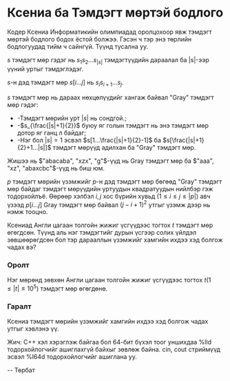 Ксениа ба Тэмдэгт мөртэй бодлого
================================

Кодер Ксениа Информатикийн олимпиадад оролцохоор явж тэмдэгт мөртэй бодлого бодох ёстой болжээ. Гэсэн ч тэр энэ төрлийн бодлогуудад тийм ч сайнгүй. Түүнд тусална уу.

$s$ тэмдэгт мөр гэдэг  нь $s_1s_2... s_{|s|}$ тэмдэгтүүдийн дараалал ба  |s|-ээр үүний уртыг тэмдэглэдэг.

$s$-н дэд тэмдэгт мөр $s[i... j]$  нь  $s_is_{i+1}... s_j$.

$s$ тэмдэгт мөр нь дараах нөхцөлүүдийг хангаж байвал "Gray" тэмдэгт мөр гэдэг:

- -Тэмдэгт мөрийн урт $|s|$ нь сондгой.;
- -$s_{\frac{|s|+1}{2}}$ буюу яг голын тэмдэгт нь энэ тэмдэгт мөр дотор яг ганц л байдаг;
- -Нэг бол $|s|=1$ эсвэл $s[1...\frac{|s|+1}{2}-1]$ ба $s[\frac{|s|+1}{2}+1...|s|]$ тэмдэгт мөрүүд адилхан ба "Gray" тэмдэгт мөр.

Жишээ нь $"abacaba", "xzx", "g"$-үүд нь  Gray тэмдэгт мөр ба $"aaa", "xz", "abaxcbc"$-үүд нь биш юм.

$p$ тэмдэгт мөрийн үзэмжийг $p$-н дэд тэмдэгт мөр бөгөөд "Gray" тэмдэгт мөр байдаг тэмдэгт мөрүүдийн уртуудын квадратуудын нийлбэр гэж тодорхойлъё. Өөрөөр хэлбэл $i,j$ хос бүрийн хувьд  $(1\le i\le j\le |p|)$ авч үзээд $p[i... j]$  Gray тэмдэгт мөр байвал $(j - i + 1)^2$ утгыг үзэмж дээр нь нэмж тооцно.

Ксениад Англи цагаан толгойн жижиг үсгүүдээс тогтох $t$ тэмдэгт мөр өгөгдсөн. Түүнд аль нэг тэмдэгтийг дурын үсгээр солих үйлдэл зөвшөөрөгдсөн бол тэр дарааллын үзэмжийг хамгийн ихдээ хэд болгож чадах вэ?

### Оролт
Нэг мөрөнд зөвхөн Англи цагаан толгойн жижиг үсгүүдээс тогтох $t (1\le |t|\le 10^5)$ тэмдэгт мөр өгөгдөнө.

### Гаралт
Ксениа тэмдэгт мөрийн үзэмжийг хамгийн ихдээ хэд болгож чадах утгыг хэвлэнэ үү.

Жич: С++ хэл хэрэглэж байгаа бол 64-бит бүхэл тоог уншихдаа %lld тодорхойлогчийг ашиглахгүй байхыг зөвлөж байна. cin, cout стриймүүд эсвэл  %I64d тодорхойлогчийг ашиглана уу.

-- Төрбат
